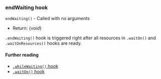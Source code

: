 ### endWaiting hook

`endWaiting()` - Called with no arguments
 - Return: {*void*}

`.endWaiting()` hook is triggered right after all resources in `.waitOn()` and `.waitOnResources()` hooks are ready.

#### Further reading
 - [`.whileWaiting()` hook](https://github.com/veliovgroup/flow-router/blob/master/docs/hooks/whileWaiting.md)
 - [`.waitOn()` hook](https://github.com/veliovgroup/flow-router/blob/master/docs/hooks/waitOn.md)
